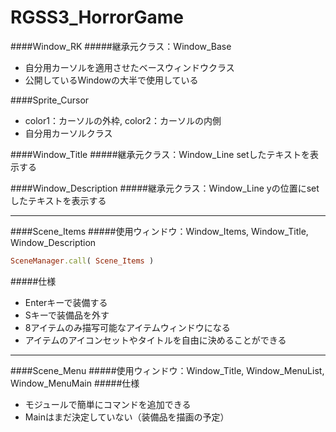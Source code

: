 # RGSS3_HorrorGame
####Window_RK
#####継承元クラス：Window_Base
- 自分用カーソルを適用させたベースウィンドウクラス
- 公開しているWindowの大半で使用している

####Sprite_Cursor
- color1：カーソルの外枠, color2：カーソルの内側
- 自分用カーソルクラス  

####Window_Title
#####継承元クラス：Window_Line
setしたテキストを表示する  

####Window_Description
#####継承元クラス：Window_Line
yの位置にsetしたテキストを表示する  

---

####Scene_Items
#####使用ウィンドウ：Window_Items, Window_Title, Window_Description

```ruby:qiita.rb
SceneManager.call( Scene_Items )
```
#####仕様
- Enterキーで装備する
- Sキーで装備品を外す
- 8アイテムのみ描写可能なアイテムウィンドウになる
- アイテムのアイコンセットやタイトルを自由に決めることができる

---

####Scene_Menu
#####使用ウィンドウ：Window_Title, Window_MenuList, Window_MenuMain
#####仕様
- モジュールで簡単にコマンドを追加できる
- Mainはまだ決定していない（装備品を描画の予定）
